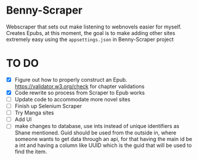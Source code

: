 # Benny-Scraper
Webscraper that sets out make listening to webnovels easier for myself. Creates Epubs, at this moment, the goal is to make adding other sites extremely easy using the `appsettings.json` in Benny-Scraper project

# TO DO
- [x] Figure out how to properly construct an Epub. https://validator.w3.org/check for chapter validations
- [x] Code rewrite so process from Scraper to Epub works
- [ ] Update code to accommodate more novel sites
- [ ] Finish up Selenium Scraper
- [ ] Try Manga sites
- [ ] Add UI
- [ ] make changes to database, use ints instead of unique identifiers as Shane mentioned. Guid should be used from the outside in, where someone wants to get data through an api, for that having the main id be a int and having a column like UUID which is the guid that will be used to find the item.